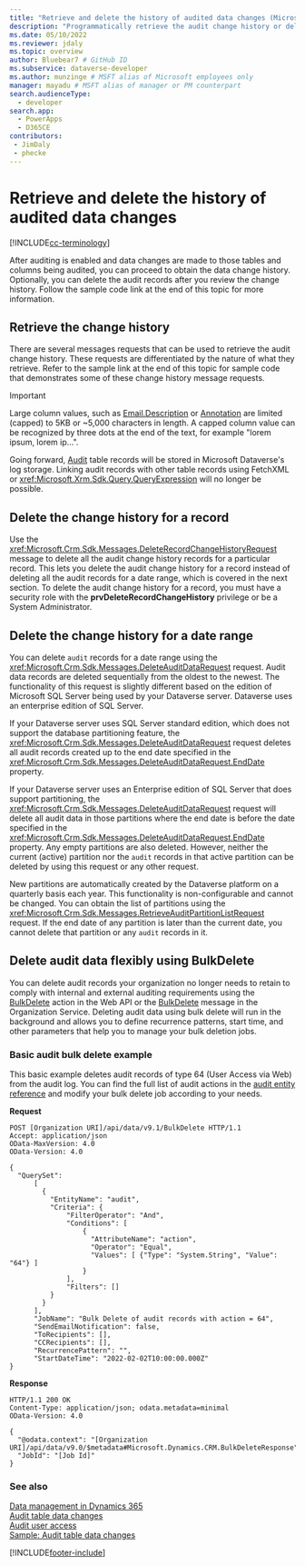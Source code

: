 ```yaml
---
title: "Retrieve and delete the history of audited data changes (Microsoft Dataverse) | Microsoft Docs" # Intent and product brand in a unique string of 43-59 chars including spaces
description: "Programmatically retrieve the audit change history or delete audit records." # 115-145 characters including spaces. This abstract displays in the search result.
ms.date: 05/10/2022
ms.reviewer: jdaly
ms.topic: overview
author: Bluebear7 # GitHub ID
ms.subservice: dataverse-developer
ms.author: munzinge # MSFT alias of Microsoft employees only
manager: mayadu # MSFT alias of manager or PM counterpart
search.audienceType: 
  - developer
search.app: 
  - PowerApps
  - D365CE
contributors:
 - JimDaly
 - phecke
---
```


# Retrieve and delete the history of audited data changes

[!INCLUDE[cc-terminology](includes/cc-terminology.md)]

After auditing is enabled and data changes are made to those tables and columns being audited, you can proceed to obtain the data change history. Optionally, you can delete the audit records after you review the change history. Follow the sample code link at the end of this topic for more information.  
  
## Retrieve the change history

 There are several messages requests that can be used to retrieve the audit change history. These requests are differentiated by the nature of what they retrieve.
Refer to the sample link at the end of this topic for sample code that demonstrates some of these change history message requests.

> [!IMPORTANT]
> Large column values, such as [Email.Description](reference/entities/email.md#BKMK_Description) or [Annotation](reference/entities/annotation.md) are limited (capped) to 5KB or ~5,000 characters in length. A capped column value can be recognized by three dots at the end of the text, for example "lorem ipsum, lorem ip…".
>
> Going forward, [Audit](reference/entities/audit.md) table records will be stored in Microsoft Dataverse's log storage. Linking audit records with other table records using FetchXML or <xref:Microsoft.Xrm.Sdk.Query.QueryExpression> will no longer be possible.

## Delete the change history for a record

 Use the <xref:Microsoft.Crm.Sdk.Messages.DeleteRecordChangeHistoryRequest> message to delete all the audit change history records for a particular record. This lets you delete the audit change history for a record instead of deleting all the audit records for a date range, which is covered in the next section. To delete the audit change history for a record, you must have a security role with the **prvDeleteRecordChangeHistory** privilege or be a System Administrator.

## Delete the change history for a date range

 You can delete `audit` records for a date range using the <xref:Microsoft.Crm.Sdk.Messages.DeleteAuditDataRequest> request. Audit data records are deleted sequentially from the oldest to the newest. The functionality of this request is slightly different based on the edition of Microsoft SQL Server being used by your Dataverse server. Dataverse uses an enterprise edition of SQL Server.

 If your Dataverse server uses SQL Server standard edition, which does not support the database partitioning feature, the <xref:Microsoft.Crm.Sdk.Messages.DeleteAuditDataRequest> request deletes all audit records created up to the end date specified in the <xref:Microsoft.Crm.Sdk.Messages.DeleteAuditDataRequest.EndDate> property.

 If your Dataverse server uses an Enterprise edition of SQL Server that does support partitioning, the <xref:Microsoft.Crm.Sdk.Messages.DeleteAuditDataRequest> request will delete all audit data in those partitions where the end date is before the date specified in the <xref:Microsoft.Crm.Sdk.Messages.DeleteAuditDataRequest.EndDate> property. Any empty partitions are also deleted. However, neither the current (active) partition nor the `audit` records in that active partition can be deleted by using this request or any other request.

 New partitions are automatically created by the Dataverse platform on a quarterly basis each year. This functionality is non-configurable and cannot be changed. You can obtain the list of partitions using the <xref:Microsoft.Crm.Sdk.Messages.RetrieveAuditPartitionListRequest> request. If the end date of any partition is later than the current date, you cannot delete that partition or any `audit` records in it.

## Delete audit data flexibly using BulkDelete

You can delete audit records your organization no longer needs to retain to comply with internal and external auditing requirements using the [BulkDelete](xref:Microsoft.Dynamics.CRM.BulkDelete) action in the Web API or the [BulkDelete](xref:Microsoft.Crm.Sdk.Messages.BulkDeleteRequest) message in the Organization Service. Deleting audit data using bulk delete will run in the background and allows you to define recurrence patterns, start time, and other parameters that help you to manage your bulk deletion jobs.

### Basic audit bulk delete example

This basic example deletes audit records of type 64 (User Access via Web) from the audit log. You can find the full list of audit actions in the [audit entity reference](reference/entities/audit.md) and modify your bulk delete job according to your needs.

**Request**

```http
POST [Organization URI]/api/data/v9.1/BulkDelete HTTP/1.1  
Accept: application/json  
OData-MaxVersion: 4.0  
OData-Version: 4.0  

{
  "QuerySet":
      [
        {
          "EntityName": "audit",
          "Criteria": {
              "FilterOperator": "And",
              "Conditions": [
                  {
                    "AttributeName": "action",
                    "Operator": "Equal",
                    "Values": [ {"Type": "System.String", "Value": "64"} ]
                  }
              ],
              "Filters": []
          }
        }
      ],
      "JobName": "Bulk Delete of audit records with action = 64",
      "SendEmailNotification": false,
      "ToRecipients": [],
      "CCRecipients": [],
      "RecurrencePattern": "",
      "StartDateTime": "2022-02-02T10:00:00.000Z"
}
```

**Response**

```HTTP
HTTP/1.1 200 OK
Content-Type: application/json; odata.metadata=minimal
OData-Version: 4.0

{
  "@odata.context": "[Organization URI]/api/data/v9.0/$metadata#Microsoft.Dynamics.CRM.BulkDeleteResponse",
  "JobId": "[Job Id]"
}
```

### See also

 [Data management in Dynamics 365](/dynamics365/customer-engagement/developer/manage-data)<br />
 [Audit table data changes](/dynamics365/customer-engagement/developer/audit-entity-data-changes)<br />
 [Audit user access](audit-user-access.md) <br />
 [Sample: Audit table data changes](org-service/samples/audit-entity-data-changes.md)


[!INCLUDE[footer-include](../../includes/footer-banner.md)]